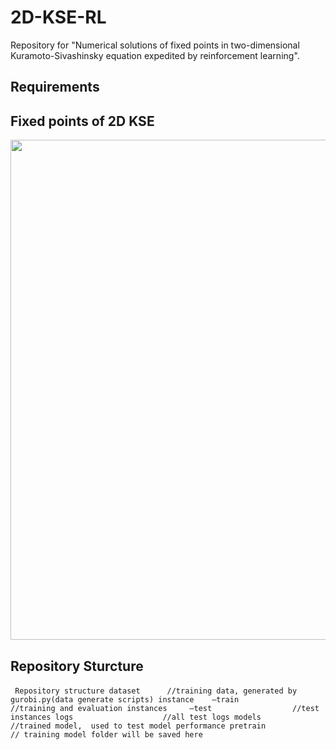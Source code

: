 # 2D-KSE-RL

Repository for "Numerical solutions of fixed points in two-dimensional Kuramoto-Sivashinsky equation expedited by reinforcement learning".

## Requirements






## Fixed points of 2D KSE


<img src="Result_Presentation\Parameters.png" width="800">

## Repository Sturcture

​```
Repository structure
dataset      //training data, generated by gurobi.py(data generate scripts)
instance
​	–train                 //training and evaluation instances 
​	–test                  //test instances
logs                    //all test logs
models                 //trained model,  used to test model performance
pretrain                // training model folder will be saved here
​```




